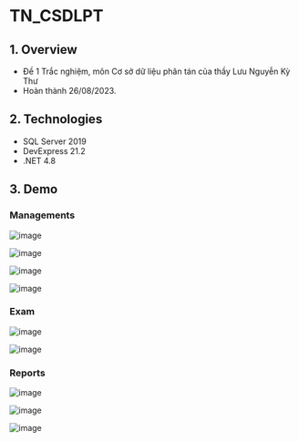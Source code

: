 # TN_CSDLPT

## 1. Overview
- Đề 1 Trắc nghiệm, môn Cơ sở dữ liệu phân tán của thầy Lưu Nguyễn Kỳ Thư
- Hoàn thành 26/08/2023.

## 2. Technologies
- SQL Server 2019
- DevExpress 21.2
- .NET 4.8

## 3. Demo

### Managements

![image](https://github.com/LuuTienPhat/TN_CSDLPT/assets/61774212/720d93ca-3912-4a46-aa50-91e58b6ef8ca)

![image](https://github.com/LuuTienPhat/TN_CSDLPT/assets/61774212/afca8c96-64bc-4bba-8d30-cb91fe9207e0)

![image](https://github.com/LuuTienPhat/TN_CSDLPT/assets/61774212/cdc7cb01-fc8c-4b82-9fc3-739e1b4f7148)

![image](https://github.com/LuuTienPhat/TN_CSDLPT/assets/61774212/f3df2596-a5a0-4b7c-86f7-41a2ea195249)

### Exam

![image](https://github.com/LuuTienPhat/TN_CSDLPT/assets/61774212/86e6747d-033d-44b5-9402-46b7c8708e2e)

![image](https://github.com/LuuTienPhat/TN_CSDLPT/assets/61774212/e9e1c08e-3cdb-43f6-8b3b-d3ffcdf1c7d8)

### Reports

![image](https://github.com/LuuTienPhat/TN_CSDLPT/assets/61774212/802507f4-d62c-4663-bc16-1c0c7d13e48a)

![image](https://github.com/LuuTienPhat/TN_CSDLPT/assets/61774212/443f367f-75a4-407a-9b00-2a97803dd9d1)

![image](https://github.com/LuuTienPhat/TN_CSDLPT/assets/61774212/19d49699-6a13-401f-836f-aa62d792feaa)
